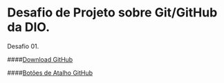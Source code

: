 # Desafio de Projeto sobre Git/GitHub da DIO.

Desafio 01.

####[Download GitHub](https://desktop.github.com/)

####[Botões de Atalho GitHub](https://docs.github.com/pt/get-started/using-github/keyboard-shortcuts)
